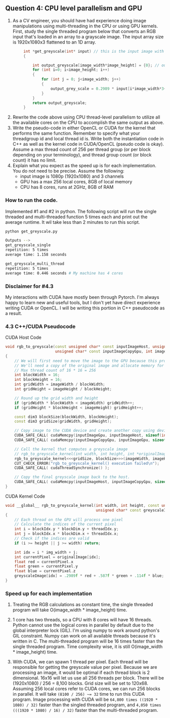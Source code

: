 ## Question 4: CPU level parallelism and GPU
1. As a CV engineer, you should have had experience doing image manipulations using multi-threading in the CPU or using GPU kernels. First, study the single threaded program below that converts an RGB input that's loaded in an array to a grayscale image. The input array size is 1920x1080x3 flattened to an 1D array.
```c++
        int *get_greyscale(int* input) // this is the input image with a size of [image_width*image_height*3]
        {

        	int output_greyscale[image_width*image_height] = {0}; // output range from 0 - 255
        	for (int i=0; i<image_height; i++)
        	{
        		for (int j = 0; j<image_width; j++)
        		{
        			output_grey_scale = 0.2989 * input[i*image_width*3+j*3] + 0.5870 * input[i*image_width*3+j*3 + 1] + 0.1140 * input[i*image_width*3+j*3 + 2];
        		}
        	}
        	return output_greyscale;
        }
```
2. Rewrite the code above using CPU thread-level parallelism to utilize all the available cores on the CPU to accomplish the same output as above.
3. Write the pseudo-code in either OpenCL or CUDA for the kernel that performs the same function. Remember to specify what your threadgroup id and local thread id is. Write both the instantiation code in C++ as well as the kernel code in CUDA/OpenCL (pseudo code is okay). Assume a max thread count of 256 per thread group (or per block depending on your terminology), and thread group count (or block count) it has no limit.
4. Explain what you expect as the speed up is for each implementation. You do not need to be precise. Assume the following:
    - input image is 1080p (1920x1080) and 3 channels
    - GPU has a max 256 local cores, 8GB of local memory
    - CPU has 8 cores, runs at 2GHz, 8GB of RAM


### How to run the code.
Implemented #1 and #2 in python.
The following script will run the single threaded and multi-threaded function 5 times each and print out the average runtime.
It wil take less than 2 minutes to run this script.
```bash
python get_greyscale.py

Outputs -->
get_greyscale_single
repetition: 5 times
average time: 1.158 seconds

get_greyscale_multi_thread
repetition: 5 times
average time: 0.446 seconds # My machine has 4 cores
```
### Disclaimer for #4.3
My interactions with CUDA have mostly been through Pytorch. I'm always happy to learn new and useful tools, but I don't yet have direct experience writing CUDA or OpenCL. I will be writing this portion in C++ pseudocode as a result.

### 4.3 C++/CUDA Pseudocode
CUDA Host Code
```C++
void rgb_to_greyscale(const unsigned char* const inputImageHost, unsigned char* const inputImageGpu,
                      unsigned char* const inputImageCopyGpu, int imageWidth, int imageHeight)
{
    // We will first need to move the image to the GPU because this program will run on a CUDA device.
    // We'll need a copy of the original image and allocate memory for the final greyscale image.
    // Max thread count of 16 * 16 = 256
    int blockWidth = 16;
    int blockHeight = 16;
    int gridWidth = imageWidth / blockWidth;
    int gridHeight = imageHeight / blockHeight;

    // Round up the grid width and height
    if (gridWidth * blockWidth < imageWidth) gridWidth++;
    if (gridHeight * blockHeight < imageHeight) gridHeight++;

    const dim3 blockSize(blockWidth, blockHeight);
    const dim3 gridSize(gridWidth, gridHeight);

    // Copy image to the CUDA device and create another copy using device to device memcopy.
    CUDA_SAFE_CALL( cudaMemcpy(inputImageGpu, inputImageHost, sizeof(int) * MAX_DATA_SIZE, cudaMemcpyHostToDevice) );
    CUDA_SAFE_CALL( cudaMemcpy(inputImageCopyGpu, inputImageGpu, sizeof(int) * MAX_DATA_SIZE, cudaMemcpyDeviceToDevice) );

    // Call the kernel that computes a greyscale image
    // rgb_to_greyscale_kernel(int width, int height, int *originalImage, int *greyscaleImage)
    rgb_to_greyscale_kernel<<<gridSize, blockSize>>>(imageWidth, imageHeight, inputImageGpu, inputImageCopyGpu);
    CUT_CHECK_ERROR("rgb_to_greyscale_kernel() execution failed\n");
    CUDA_SAFE_CALL( cudaThreadSynchronize() );

    // Copy the final greyscale image back to the host.
    CUDA_SAFE_CALL( cudaMemcpy(inputImageHost, inputImageCopyGpu, sizeof(int) * MAX_DATA_SIZE, cudaMemcpyDeviceToHost) );
}
```

CUDA Kernel Code
```C++
void __global__ rgb_to_greyscale_kernel(int width, int height, const unsigned char* const originalImage,
                                        unsigned char* const greyscaleImage)
{
    // Each thread on the GPU will process one pixel
    // Calculate the indices of the current pixel
    int i = blockIdx.y * blockDim.y + threadIdx.y;
    int j = blockIdx.x * blockDim.x + threadIdx.x;
    // Check if the indices are valid
    if (i >= height || j >= width) return;

    int idx = i * img_width + j;
    int currentPixel = originalImage[idx];
    float red = currentPixel.x
    float green = currentPixel.y
    float blue = currentPixel.z
    greyscaleImage[idx] = .2989f * red + .587f * green + .114f * blue;
}
```

### Speed up for each implementation
1. Treating the RGB calculations as constant time, the single threaded program will take O(image_width * image_height) time.

2. 1 core has two threads, so a CPU with 8 cores will have 16 threads. Python cannot use the logical cores in parallel by default due to the global interpreter lock (GIL). I'm using numpy to work around python's GIL constraint. Numpy can work on all available threads because it's written in C. The multi-threaded program will be 16 times faster than the single threaded program. Time complexity wise, it is still O(image_width * image_height) time.

3. With CUDA, we can spawn 1 thread per pixel. Each thread will be responsible for getting the greyscale value per pixel. Because we are processing an image, it would be optimal if each thread block is 2 dimensional. 16x16 will let us use all 256 threads per block. There will be (1920x1080) / 256 = 8,100 blocks. Grid size will be set to 120x68. Assuming 256 local cores refer to CUDA cores, we can run 256 blocks in parallel. It will take `(8100 / 256) ~= 32` time to run this CUDA program. Image processing with CUDA will be `64,800 times ((1920 * 1080) / 32)` faster than the singled threaded program, and `4,050 times (((1920 * 1080) / 16) / 32)` faster than the multi-threaded program.
